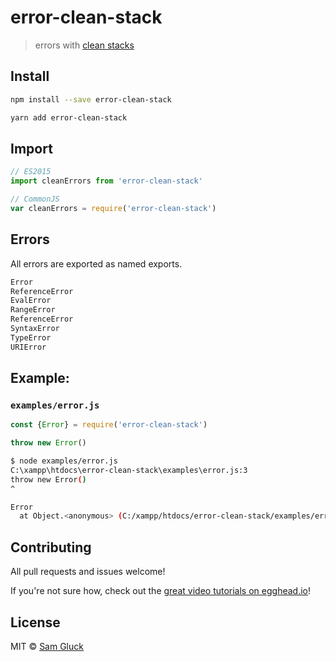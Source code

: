 # error-clean-stack

> errors with [clean stacks](https://github.com/sindresorhus/clean-stack)

## Install

```sh
npm install --save error-clean-stack
```

```sh
yarn add error-clean-stack
```

## Import

```js
// ES2015
import cleanErrors from 'error-clean-stack'
```

```js
// CommonJS
var cleanErrors = require('error-clean-stack')
```

## Errors

All errors are exported as named exports. 

```sh
Error
ReferenceError
EvalError
RangeError
ReferenceError
SyntaxError
TypeError
URIError
```

## Example:

### `examples/error.js`

```js
const {Error} = require('error-clean-stack')

throw new Error()
```

```sh
$ node examples/error.js
C:\xampp\htdocs\error-clean-stack\examples\error.js:3
throw new Error()
^

Error
  at Object.<anonymous> (C:/xampp/htdocs/error-clean-stack/examples/error.js:3:7)
```

## Contributing

All pull requests and issues welcome!

If you're not sure how, check out the [great video tutorials on egghead.io](http://bit.ly/2aVzthz)!

## License

MIT © [Sam Gluck](https://github.com/sdgluck)
